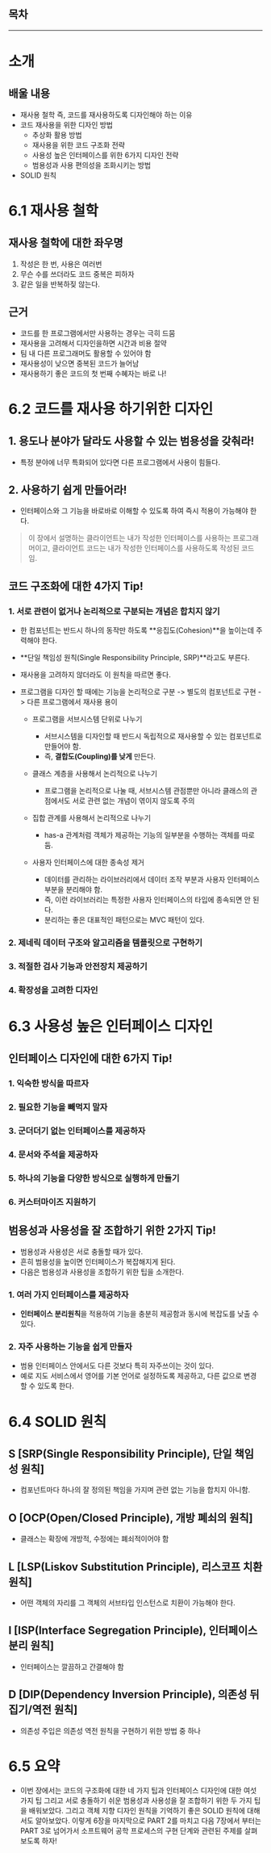 ## 목차


---

# 소개

## 배울 내용
  - 재사용 철학 즉, 코드를 재사용하도록 디자인해야 하는 이유
  - 코드 재사용을 위한 디자인 방법
    - 추상화 활용 방법
    - 재사용을 위한 코드 구조화 전략
    - 사용성 높은 인터페이스를 위한 6가지 디자인 전략
    - 범용성과 사용 편의성을 조화시키는 방법
  - SOLID 원칙


# 6.1 재사용 철학

## 재사용 철학에 대한 좌우명

1. 작성은 한 번, 사용은 여러번
2. 무슨 수를 쓰더라도 코드 중복은 피하자
3. 같은 일을 반복하짖 않는다.

## 근거

- 코드를 한 프로그램에서만 사용하는 경우는 극히 드뭄
- 재사용을 고려해서 디자인을하면 시간과 비용 절약
- 팀 내 다른 프로그래머도 활용할 수 있어야 함
- 재사용성이 낮으면 중복된 코드가 늘어남
- 재사용하기 좋은 코드의 첫 번째 수혜자는 바로 나!

# 6.2 코드를 재사용 하기위한 디자인

## 1. 용도나 분야가 달라도 사용할 수 있는 범용성을 갖춰라!

- 특정 분야에 너무 특화되어 있다면 다른 프로그램에서 사용이 힘들다.

## 2. 사용하기 쉽게 만들어라!

- 인터페이스와 그 기능을 바로바로 이해할 수 있도록 하여 즉시 적용이 가능해야 한다.

> 이 장에서 설명하는 클라이언트는 내가 작성한 인터페이스를 사용하는 프로그래머이고, 클라이언트 코드는 내가 작성한 인터페이스를 사용하도록 작성된 코드임.

## 코드 구조화에 대한 4가지 Tip!

### 1. 서로 관련이 없거나 논리적으로 구분되는 개념은 합치지 않기

- 한 컴포넌트는 반드시 하나의 동작만 하도록 **응집도(Cohesion)**을 높이는데 주력해야 한다.
- **단일 책임성 원칙(Single Responsibility Principle, SRP)**라고도 부른다.
- 재사용을 고려하지 않더라도 이 원칙을 따르면 좋다.
- 프로그램을 디자인 할 때에는 기능을 논리적으로 구분 -> 별도의 컴포넌트로 구현 -> 다른 프로그램에서 재사용 용이

   - 프로그램을 서브시스템 단위로 나누기

     - 서브시스템을 디자인할 때 반드시 독립적으로 재사용할 수 있는 컴포넌트로 만들어야 함.
     - 즉, **결합도(Coupling)를 낮게** 만든다.

   - 클래스 계층을 사용해서 논리적으로 나누기

     - 프로그램을 논리적으로 나눌 때, 서브시스템 관점뿐만 아니라 클래스의 관점에서도 서로 관련 없는 개념이 엮이지 않도록 주의

   - 집합 관계를 사용해서 논리적으로 나누기

     - has-a 관계처럼 객체가 제공하는 기능의 일부분을 수행하는 객체를 따로 둠.

   - 사용자 인터페이스에 대한 종속성 제거

     - 데이터를 관리하는 라이브러리에서 데이터 조작 부분과 사용자 인터페이스 부분을 분리해야 함.
     - 즉, 이런 라이브러리는 특정한 사용자 인터페이스의 타입에 종속되면 안 된다.
      - 분리하는 좋은 대표적인 패턴으로는 MVC 패턴이 있다.

### 2. 제네릭 데이터 구조와 알고리즘을 템플릿으로 구현하기


### 3. 적절한 검사 기능과 안전장치 제공하기


### 4. 확장성을 고려한 디자인


# 6.3 사용성 높은 인터페이스 디자인


## 인터페이스 디자인에 대한 6가지 Tip!

### 1. 익숙한 방식을 따르자

### 2. 필요한 기능을 빼먹지 말자

### 3. 군더더기 없는 인터페이스를 제공하자

### 4. 문서와 주석을 제공하자

### 5. 하나의 기능을 다양한 방식으로 실행하게 만들기

### 6. 커스터마이즈 지원하기


## 범용성과 사용성을 잘 조합하기 위한 2가지 Tip!
- 범용성과 사용성은 서로 충돌할 때가 있다. 
- 흔히 범용성을 높이면 인터페이스가 복잡해지게 된다.
- 다음은 범용성과 사용성을 조합하기 위한 팁을 소개한다.

### 1. 여러 가지 인터페이스를 제공하자
- **인터페이스 분리원칙**을 적용하여 기능을 충분히 제공함과 동시에 복잡도를 낮출 수 있다.

### 2. 자주 사용하는 기능을 쉽게 만들자
- 범용 인터페이스 안에서도 다른 것보다 특히 자주쓰이는 것이 있다.
- 예로 지도 서비스에서 영어를 기본 언어로 설정하도록 제공하고, 다른 값으로 변경할 수 있도록 한다.
  
# 6.4 SOLID 원칙

## **S [SRP(Single Responsibility Principle), 단일 책임성 원칙]**
- 컴포넌트마다 하나의 잘 정의된 책임을 가지며 관련 없는 기능을 합치지 아니함.
## **O [OCP(Open/Closed Principle), 개방 폐쇠의 원칙]**
- 클래스는 확장에 개방적, 수정에는 폐쇠적이어야 함
## **L [LSP(Liskov Substitution Principle), 리스코프 치환 원칙]** 
- 어떤 객체의 자리를 그 객체의 서브타입 인스턴스로 치환이 가능해야 한다.
## **I [ISP(Interface Segregation Principle), 인터페이스 분리 원칙]** 
- 인터페이스는 깔끔하고 간결해야 함
## **D [DIP(Dependency Inversion Principle), 의존성 뒤집기/역전 원칙]** 
- 의존성 주입은 의존성 역전 원칙을 구현하기 위한 방법 중 하나

# 6.5 요약

- 이번 장에서는 코드의 구조화에 대한 네 가지 팁과 인터페이스 디자인에 대한 여섯 가지 팁 그리고 서로 충돌하기 쉬운 범용성과 사용성을 잘 조합하기 위한 두 가지 팁을 배워보았다. 그리고 객체 지향 디자인 원칙을 기억하기 좋은 SOLID 원칙에 대해서도 알아보았다. 이렇게 6장을 마지막으로 PART 2를 마치고 다음 7장에서 부터는 PART 3로 넘어가서 소프트웨어 공학 프로세스의 구현 단계와 관련된 주제를 살펴보도록 하자!